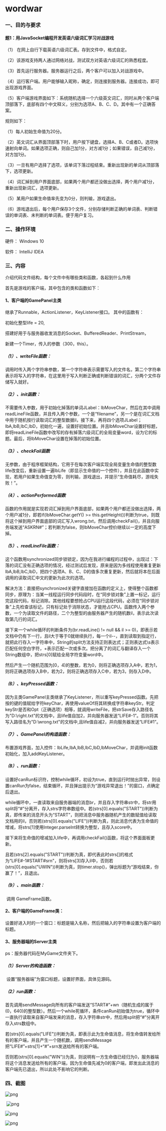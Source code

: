 # wordwar

### 一、目的与要求

#### 题1：用JavaSocket编程开发英语六级词汇学习对战游戏

（1） 在网上自行下载英语六级词汇表。存到文件中，格式自定。

（2）该游戏支持两人通过网络对战，测试双方对英语六级词汇的熟悉程度。

（3）首先运行服务器。服务器运行之后，两个客户可以加入对战游戏中。

（4）运行客户端。用户能够输入昵称，确定，则连接到服务器。连接成功，即可出现游戏界面。

（5）客户端游戏界面如下：系统随机选择一个六级英文词汇，同时从两个客户端顶部落下，底部有四个中文释义，分别为选项A、B、C、D。其中有一个正确答案。

规则如下：

（1）每人初始生命值为20分。

（2）英文词汇从界面顶部落下时，用户按下键盘，选择A、B、C或者D。选项快速射向单词。如果选项正确，则自己加1分，对方减1分；如果错误，自己减1分，对方加1分。

（3）一旦有用户选择了选项，该单词下落过程结束。重新出现新的单词从顶部落下，选项更新。

（4）词汇掉到用户界面底部，如果两个用户都还没做出选择，两个用户减1分，重新出现新词汇，选项更新。

（5）某用户如果生命值率先变为0分，则判输，游戏退出。

（6）游戏退出后，每个用户保存3个文件，分别存储判断正确的单词表、判断错误的单词表、未判断的单词表。便于用户复习。

### 二、操作环境

硬件： Windows 10

软件： IntelliJ IDEA 

### 三、内容

介绍代码文件结构，每个文件中有哪些类和函数，各起到什么作用

首先是游戏的客户端，其中包含的类和函数如下：

#### 1、客户端的GamePanel主类

继承了Runnable，ActionListener，KeyListener接口。 其中的函数有：

初始化整型life = 20,

搭建好用于与服务器收发消息的Socket、BufferedReader、PrintStream，

新建一个Timer，传入的参数（300，this）。

##### （1）、writeFile函数：

调用时传入两个字符串参数，第一个字符串表示需要写入的文件名，第二个字符串表示将写入的字符串，在这里用于写入判断正确或判断错误的词汇，分两个文件存储写入就好。

##### （2）、init函数：

不需要传入参数，用于初始化掉落的单词JLabel：lbMoveChar，然后在其中调用readLineFile函数，并且传入两个参数，一个是“filename”，另一个是在词汇文档中用于随机按行读取词汇的整型数据il，接下来，再将四个选项JLabel；lbA,lbB,lbC,lbD，初始化一遍，设置好初始位置。并且lbMoveChar设置好标题，即将readLineFile函数中改写的存有掉落六级词汇的全局变量word，设为它的标题。最后，将lbMoveChar设置在掉落的初始位置。

##### （3）、checkFail函数

无参数，由于程序框架结构，它用于在每次客户端实现全局变量生命值的整型数life改变后，重新设置一遍lbLife（即显示生命值的一个控件），并且在此函数中实现，若用户如果生命值变为零，则判输，游戏退出，并提示“生命值耗尽，游戏失败！”。

##### （4）、actionPerformed函数

函数的作用就是实现若词汇掉到用户界面底部，如果两个用户都还没做出选择，两个用户减1分，即若if(lbMoveChar.getY() >= this.getHeight())判断为true，则既将这个掉到用户界面底部的词汇写入wrong.txt，然后调用checkFail()，并且向服务端发送“ASKRN#”；若判断为false，则lbMoveChar控价继续以一定的高度下掉。

##### （5）、readLineFile函数：

这个函数用synchronized同步锁锁定，因为在我进行编程的过程中，出现过：下落的词汇没有正确选项的情况，经过测试后发现，原来是因为多线程使用重复更新lbA,lbB,lbC,lbD，把四个选项A、B、C、D的值多次重复更新，然后就将本在后面调用的读取词汇中文的更新为此次的选项。

 

解决方法：直接把synchronized关键字直接加在函数的定义上，使得整个函数都同步，原理为：当某一线程运行同步代码段时，在“同步锁对象”上置一标记，运行完这段代码，标记消除。其他线程要想抢占CPU运行这段代码，必须在“同步锁对象”上先检查该标记，只有标记处于消除状态，才能抢占CPU。函数传入两个参数，一个为读取文件的路径，二个为整型的由服务器产生的随机数il，表示此次读取第几行的词汇。

 

接下来一个while循环的判断条件为(br.readLine() != null && il >= 0)，即表示若文档中仍有下一行，且il大于等于0就继续执行，每一个il--，直到读取到指定行，就把此行存入一字符串中，String的split方法支持正则表达式；正则表达式\s表示匹配任何空白字符，+表示匹配一次或多次。把分离了的词汇与翻译存入一个String数组中，把strs[0]赋给全局字符变量word中。

 

然后产生一个随机范围为[0，4)的整数，若为0，则将正确选项存入A中，若为1，则将正确选项存入B中，若为2，则将正确选项存入C中，若为3，则存入D中。

##### （6）、keyPressed函数：

因为主类GamePanel主类继承了KeyListener，所以重写keyPressed函数。先把按的键的值赋给字符keyChar，再使用valueOf将其转换成字符串keyStr。判定keyStr是否和Opt（正确选项）相等，就调用writeFile，把strSave存入路径名为"D:\\right.txt"的文档中，且life值自加2，并向服务器发送“LIFE#-1”。否则将其写入路径名为"D:\\wrong.txt"的文档中,且life值自减2，并向服务器发送“LIFE#1”。

 

##### （7）、GamePanel的构造函数：

布置游戏界面，加入控件：lbLife,lbA,lbB,lbC,lbD,lbMoveChar，并调用init函数初始化，加入addKeyListener。

 

##### （8）、run函数：

​        设置好canRun标识符，控制while循环，初设为true，直到运行时抛出异常，则设置canRun为false，结束循环，并且弹出提示为“游戏异常退出！”的窗口，点确定后退出。

​        while循环中，一直读取来自服务器端的消息br，并且存入字符串str中，将str用split将“#”分离开，存入strs字符串数组中。若(strs[0].equals("START"))判断为真，即传来的消息开头为“START”，则把消息中服务器随机产生的数赋值给读取文档用的il，否则若(strs[0].equals("LIFE"))判断为真，则此消息代表为生命值的增减，将strs[1]使用Integer.parseInt转换为整型，且存入score中。

​        接下来将生命值的增减加入life中，再调用checkFail()函数，将这个界面面板更新。

​        且若(strs[2].equals("START"))判断为真，即代表此时strs[]的格式为“LIFE#-1#START#srn"，则将strs[3]存入il中，否则若(strs[0].equals("UWIN"))判断为真，则timer.stop()，弹出标题为“游戏结束，你赢了！”，且退出。

##### （9）、main函数：

​        调用 GameFrame函数。

 

#### 2、客户端的GameFrame类：

​        设置好进入时的一个窗口：标题是输入名称，然后把输入的字符串设置为客户端的标题。

#### 3、服务器端的Server主类

ps：服务器代码在MyGame文件夹下。

##### （1）Server的构造函数：

​        设置“服务器端”为窗口标题，设置好界面，具体见源码。

 

##### （2）run函数：

​        首先调用sendMessage向所有的客户端发送“START#”+wn（随机生成的属于(0，640)的整型数）。然后一个while死循环，条件canRun初始值为true，循环中一直执行读取来自客户端发来的消息，存入字符串str中，然后用split把“#”分离开存入strs数组中。

​        若(strs[0].equals("LIFE"))判断为真，即表示此为生命值消息，将生命值转发给所有的客户端，并且产生一个随机数，调用sendMessage把“LIFE#”+strs[1]+“#”+srn发送给所有的客户端。

否则若(strs[0].equals("WIN"))为真，则说明有一方生命值已经归为0，服务器端将这个消息发送给所有的客户端，因为生命值先减为0的客户端，即发出此消息的客户端先已退出，所以此处不影响它的判断。

 

### 四、截图
![png](http://cdn.peckerwood.top/33.png) 

​	 ![png](http://cdn.peckerwood.top/44.png)

![png](http://cdn.peckerwood.top/66.png)

![png](http://cdn.peckerwood.top/55.png)

 

 

 

